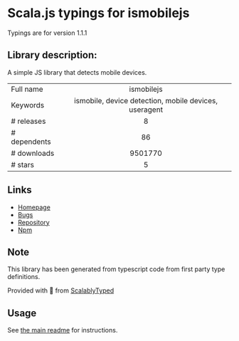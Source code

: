 
# Scala.js typings for ismobilejs

Typings are for version 1.1.1

## Library description:
A simple JS library that detects mobile devices.

|                    |                 |
| ------------------ | :-------------: |
| Full name          | ismobilejs |
| Keywords           | ismobile, device detection, mobile devices, useragent |
| # releases         | 8 |
| # dependents       | 86 |
| # downloads        | 9501770 |
| # stars            | 5 |

## Links
- [Homepage](https://github.com/kaimallea/isMobile)
- [Bugs](https://github.com/kaimallea/isMobile/issues)
- [Repository](https://github.com/kaimallea/isMobile)
- [Npm](https://www.npmjs.com/package/ismobilejs)
    


## Note
This library has been generated from typescript code from first party type definitions.

Provided with :purple_heart: from [ScalablyTyped](https://github.com/oyvindberg/ScalablyTyped)

## Usage
See [the main readme](../../readme.md) for instructions.


